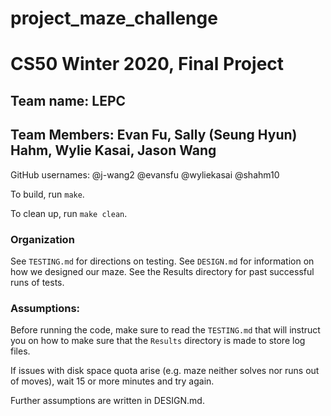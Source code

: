 # project_maze_challenge
# CS50 Winter 2020, Final Project

## Team name: LEPC
## Team Members: Evan Fu, Sally (Seung Hyun) Hahm, Wylie Kasai, Jason Wang

GitHub usernames:
@j-wang2
@evansfu
@wyliekasai
@shahm10

To build, run `make`.

To clean up, run `make clean`.

### Organization
See `TESTING.md` for directions on testing.
See `DESIGN.md` for information on how we designed our maze.
See the Results directory for past successful runs of tests.

### Assumptions:
Before running the code, make sure to read the `TESTING.md` that will instruct you on how to make sure that the `Results` directory is made to store log files.

If issues with disk space quota arise (e.g. maze neither solves nor runs out of moves), wait 15 or more minutes and try again.

Further assumptions are written in DESIGN.md.